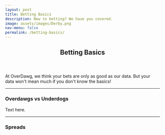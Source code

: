 ```yaml
---
layout: post
title: Betting Basics
description: New to betting? We have you covered. 
image: assets/images/Derby.png
nav-menu: false
permalink: /betting-basics/
---
```

<!-- Main -->
<div id="main" class="alt">

<!-- One -->
<section id="one">
	<div class="inner">
		<header class="major">
			<h1>Betting Basics</h1>
		</header>

<!-- Content -->
<p>At OverDawg, we think your bets are only as good as our data. But your data won't mean much if you don't know the basics!</p>

<hr>

<h3>Overdawgs vs Underdogs</h3>
<p>Text here. </p>
<hr>

<h3>Spreads</h3>









